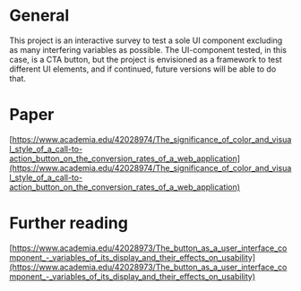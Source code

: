 # General
This project is an interactive survey to test a sole UI component excluding as many interfering variables as possible. The UI-component tested, in this case, is a CTA button, but the project is envisioned as a framework to test different UI elements, and if continued, future versions will be able to do that. 

# Paper
[https://www.academia.edu/42028974/The_significance_of_color_and_visual_style_of_a_call-to-action_button_on_the_conversion_rates_of_a_web_application](https://www.academia.edu/42028974/The_significance_of_color_and_visual_style_of_a_call-to-action_button_on_the_conversion_rates_of_a_web_application)

# Further reading
[https://www.academia.edu/42028973/The_button_as_a_user_interface_component_-_variables_of_its_display_and_their_effects_on_usability](https://www.academia.edu/42028973/The_button_as_a_user_interface_component_-_variables_of_its_display_and_their_effects_on_usability)